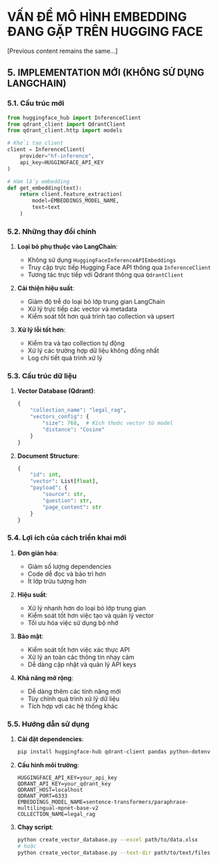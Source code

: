 # VẤN ĐỀ MÔ HÌNH EMBEDDING ĐANG GẶP TRÊN HUGGING FACE

[Previous content remains the same...]

## 5. IMPLEMENTATION MỚI (KHÔNG SỬ DỤNG LANGCHAIN)

### 5.1. Cấu trúc mới

```python
from huggingface_hub import InferenceClient
from qdrant_client import QdrantClient
from qdrant_client.http import models

# Khởi tạo client
client = InferenceClient(
    provider="hf-inference",
    api_key=HUGGINGFACE_API_KEY
)

# Hàm lấy embedding
def get_embedding(text):
    return client.feature_extraction(
        model=EMBEDDINGS_MODEL_NAME,
        text=text
    )
```

### 5.2. Những thay đổi chính

1. **Loại bỏ phụ thuộc vào LangChain**:
   - Không sử dụng `HuggingFaceInferenceAPIEmbeddings`
   - Truy cập trực tiếp Hugging Face API thông qua `InferenceClient`
   - Tương tác trực tiếp với Qdrant thông qua `QdrantClient`

2. **Cải thiện hiệu suất**:
   - Giảm độ trễ do loại bỏ lớp trung gian LangChain
   - Xử lý trực tiếp các vector và metadata
   - Kiểm soát tốt hơn quá trình tạo collection và upsert

3. **Xử lý lỗi tốt hơn**:
   - Kiểm tra và tạo collection tự động
   - Xử lý các trường hợp dữ liệu không đồng nhất
   - Log chi tiết quá trình xử lý

### 5.3. Cấu trúc dữ liệu

1. **Vector Database (Qdrant)**:
   ```python
   {
       "collection_name": "legal_rag",
       "vectors_config": {
           "size": 768,  # Kích thước vector từ model
           "distance": "Cosine"
       }
   }
   ```

2. **Document Structure**:
   ```python
   {
       "id": int,
       "vector": List[float],
       "payload": {
           "source": str,
           "question": str,
           "page_content": str
       }
   }
   ```

### 5.4. Lợi ích của cách triển khai mới

1. **Đơn giản hóa**:
   - Giảm số lượng dependencies
   - Code dễ đọc và bảo trì hơn
   - Ít lớp trừu tượng hơn

2. **Hiệu suất**:
   - Xử lý nhanh hơn do loại bỏ lớp trung gian
   - Kiểm soát tốt hơn việc tạo và quản lý vector
   - Tối ưu hóa việc sử dụng bộ nhớ

3. **Bảo mật**:
   - Kiểm soát tốt hơn việc xác thực API
   - Xử lý an toàn các thông tin nhạy cảm
   - Dễ dàng cập nhật và quản lý API keys

4. **Khả năng mở rộng**:
   - Dễ dàng thêm các tính năng mới
   - Tùy chỉnh quá trình xử lý dữ liệu
   - Tích hợp với các hệ thống khác

### 5.5. Hướng dẫn sử dụng

1. **Cài đặt dependencies**:
   ```bash
   pip install huggingface-hub qdrant-client pandas python-dotenv
   ```

2. **Cấu hình môi trường**:
   ```env
   HUGGINGFACE_API_KEY=your_api_key
   QDRANT_API_KEY=your_qdrant_key
   QDRANT_HOST=localhost
   QDRANT_PORT=6333
   EMBEDDINGS_MODEL_NAME=sentence-transformers/paraphrase-multilingual-mpnet-base-v2
   COLLECTION_NAME=legal_rag
   ```

3. **Chạy script**:
   ```bash
   python create_vector_database.py --excel path/to/data.xlsx
   # hoặc
   python create_vector_database.py --text-dir path/to/text/files
   ```